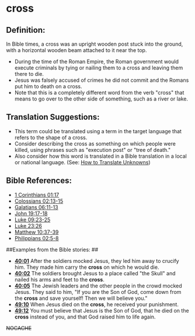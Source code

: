 # cross #

## Definition: ##

In Bible times, a cross was an upright wooden post stuck into the ground, with a horizontal wooden beam attached to it near the top.

* During the time of the Roman Empire, the Roman government would execute criminals by tying or nailing them to a cross and leaving them there to die.
* Jesus was falsely accused of crimes he did not commit and the Romans put him to death on a cross.
* Note that this is a completely different word from the verb "cross" that means to go over to the other side of something, such as a river or lake.

## Translation Suggestions: ##

* This term could be translated using a term in the target language that refers to the shape of a cross.
* Consider describing the cross as something on which people were killed, using phrases such as "execution post" or "tree of death."
* Also consider how this word is translated in a Bible translation in a local or national language. (See: [How to Translate Unknowns](en/ta-vol1/translate/man/translate-unknown))



## Bible References: ##

* [1 Corinthians 01:17](en/tn/1co/help/01/17)
* [Colossians 02:13-15](en/tn/col/help/02/13)
* [Galatians 06:11-13](en/tn/gal/help/06/11)
* [John 19:17-18](en/tn/jhn/help/19/17)
* [Luke 09:23-25](en/tn/luk/help/09/23)
* [Luke 23:26](en/tn/luk/help/23/26)
* [Matthew 10:37-39](en/tn/mat/help/10/37)
* [Philippians 02:5-8](en/tn/php/help/02/05)

##Examples from the Bible stories: ##

* __[40:01](en/tn/obs/help/40/01)__ After the soldiers mocked Jesus, they led him away to crucify him. They made him carry the __cross__  on which he would die.
* __[40:02](en/tn/obs/help/40/02)__ The soldiers brought Jesus to a place called "the Skull" and nailed his arms and feet to the __cross__.
* __[40:05](en/tn/obs/help/40/05)__ The Jewish leaders and the other people in the crowd mocked Jesus. They said to him, "If you are the Son of God, come down from the __cross__  and save yourself! Then we will believe you."
* __[49:10](en/tn/obs/help/49/10)__ When Jesus died on the __cross__, he received your punishment.
* __[49:12](en/tn/obs/help/49/12)__ You must believe that Jesus is the Son of God, that he died on the __cross__  instead of you, and that God raised him to life again.


~~NOCACHE~~